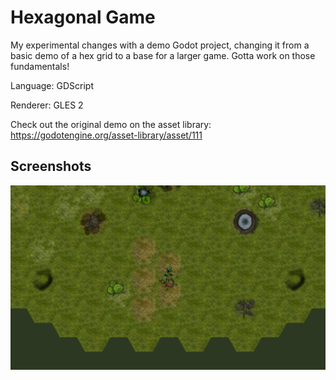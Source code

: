 # Hexagonal Game

My experimental changes with a demo Godot project, changing it from a basic demo of a hex grid to a base for a larger game. Gotta work on those fundamentals!

Language: GDScript

Renderer: GLES 2

Check out the original demo on the asset library: https://godotengine.org/asset-library/asset/111

## Screenshots

![Screenshot](screenshots/hex.png)
